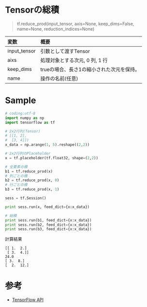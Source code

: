 # Tensorの総積

> tf.reduce_prod(input_tensor, axis=None, keep_dims=False, name=None, reduction_indices=None)

|変数|概要|
|:--|:--|
|input_tensor|引数として渡すTensor|
|aixs|処理対象とする次元, 0 列, 1 行|
|keep_dims| trueの場合、長さ1の縮小された次元を保持。|
|name|操作の名前(任意)|

# Sample

```python
# coding:utf-8
import numpy as np
import tensorflow as tf

# 2x2行列(Tensor)
# [[1, 2],
#  [3, 4]])
x_data = np.arange(1, 5).reshape((2,2))

# 2x2行列のPlaceholder
x = tf.placeholder(tf.float32, shape=(2,2))

# 全要素の積
b1 = tf.reduce_prod(x)
# 列ごとの積
b2 = tf.reduce_prod(x, 0)
# 行ごとの積
b3 = tf.reduce_prod(x, 1)

sess = tf.Session()

print sess.run(x, feed_dict={x:x_data})

# 総積
print sess.run(b1, feed_dict={x:x_data})
print sess.run(b2, feed_dict={x:x_data})
print sess.run(b3, feed_dict={x:x_data})
```

計算結果

```shell
[[ 1.  2.]
 [ 3.  4.]]
24.0
[ 3.  8.]
[  2.  12.]
```

# 参考

* [TensorFlow API](https://www.tensorflow.org/versions/master/api_docs/python/math_ops.html#reduce_prod)
